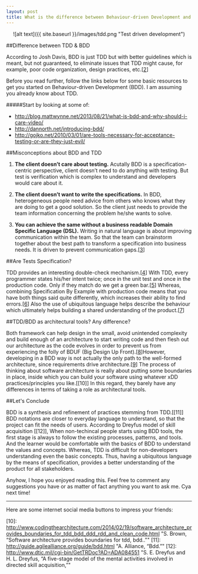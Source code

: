 ```yaml
---
layout: post
title: What is the difference between Behaviour-driven Development and Test-driven Development?
---
```


<p align="center">
  ![alt text]({{ site.baseurl }}/images/tdd.png "Test driven development")
</p>

##Difference between TDD & BDD

According to Josh Davis, BDD is just TDD but with better guidelines which is meant, but not guaranteed, to eliminate issues that TDD might cause, for example, poor code organization, design practices, etc.[[2]]

Before you read further, follow the links below for some basic resources to get you started on Behaviour-driven Development (BDD). I am assuming you already know about TDD.


#####Start by looking at some of:

* http://blog.mattwynne.net/2013/08/21/what-is-bdd-and-why-should-i-care-video/
* http://dannorth.net/introducing-bdd/
* http://gojko.net/2010/03/01/are-tools-necessary-for-acceptance-testing-or-are-they-just-evil/

##Misconceptions about BDD and TDD

1. **The client doesn’t care about testing.**
Acutally BDD is a specification-centric perspective, client doesn’t need to do anything with testing. But test is verification which is complex to understand and developers would care about it.

2. **The client doesn’t want to write the specifications.**
In BDD, heterogeneous people need advice from others who knows what they are doing to get a good solution. So the client just needs to provide the team information concerning the problem he/she wants to solve.

3. **You can achieve the same without a business readable Domain Specific Language (DSL).**
Writing in natural language is about improving communication within the team. So that the team can brainstorm together about the best path to transform a specification into business needs. It is driven to prevent communication gaps.[[3]]

##Are Tests Specification?

TDD provides an interesting double-check mechanism.[[4]] With TDD, every programmer states his/her intent twice; once in the unit test and once in the production code. Only if they match do we get a green bar.[[5]] Whereas, combining Specification By Example with production code means that you have both things said quite differently, which increases their ability to find errors.[[6]] Also the use of ubiquitous language helps describe the behaviour which ultimately helps building a shared understanding of the product.[[7]]

##TDD/BDD as architectural tools? Any difference?

Both framework can help design in the small, avoid unintended complexity and build enough of an architecture to start writing code and then flesh out our architecture as the code evolves in order to prevent us from experiencing the folly of BDUF (Big Design Up Front).[[8]]However, developing in a BDD way is not actually the only path to the well-formed architecture, since requirements drive architecture.[[9]] The process of thinking about software architecture is really about putting some boundaries in place, inside which you can build your software using whatever xDD practices/principles you like.[[10]] In this regard, they barely have any differences in terms of taking a role as architectural tools.

##Let's Conclude

BDD is a synthesis and refinement of practices stemming from TDD.[[11]] BDD notations are closer to everyday language to understand, so that the project can fit the needs of users. According to Dreyfus model of skill acquisition [[12]], When non-techincal people starts using BDD tools, the first stage is always to follow the existing processes, patterns, and tools. And the learner would be comfortable with the basics of BDD to understand the values and concepts. Whereas, TDD is difficult for non-developers understanding even the basic concepts. Thus, having a ubiquitous language by the means of specification, provides a better understanding of the product for all stakeholders.

Anyhow, I hope you enjoyed reading this. Feel free to comment any suggestions you have or as matter of fact anything you want to ask me. Cya next time!

---
Here are some internet social media buttons to impress your friends: 

[1]: http://lostechies.com/derekgreer/2011/03/21/effective-tests-test-first/ "D. Greer, “Effective tests: Test first.”"
[2]: https://joshldavis.com/2013/05/27/difference-between-tdd-and-bdd/ "J. Davis, “The difference between tdd and bdd.”"
[3]: http://www.thoughtworks.com/insights/blog/3-misconceptions-about-bdd "N. Pufal and J. Vieira, “3 misconceptions about bdd.”"
[4]: http://xp123.com/articles/2005/02/ "B. Wake, “Pattern patter: Anonymous subclass with instance initializer.”"
[5]: http://accu.org/index.php/journals/1325 "A. Petersen, “Design in test-driven development.”"
[6]: http://martinfowler.com/bliki/SpecificationByExample.html "M. Fowler, “Specification by example.”"
[7]:  http://agilecoach.typepad.com/agile-coaching/2012/03/bdd-in-a-nutshell.html "R. Davies, “Bdd in a nutshell.”"
[8]: http://www.infoq.com/presentations/TDD-BDD-as-Architectural-Tools "J. Kovacs, “Tdd/bdd as architectural tools.”"
[9]: https://vimeo.com/user22258446/review/79092608/600e7bd650 "T. Gilb, “Software architecture - what is wrong with current software architecture methods: and 10 principles for improvement.”"
[10]: http://www.codingthearchitecture.com/2014/02/19/software_architecture_provides_boundaries_for_tdd_bdd_ddd_rdd_and_clean_code.html "S. Brown, “Software architecture provides boundaries for tdd, bdd..""
[11]: http://guide.agilealliance.org/guide/bdd.html "A. Alliance, “Bdd.”"
[12]: http://www.dtic.mil/cgi-bin/GetTRDoc?AD=ADA084551 "S. E. Dreyfus and H. L. Dreyfus, “A five-stage model of the mental activities involved in directed skill acquisition,”"
